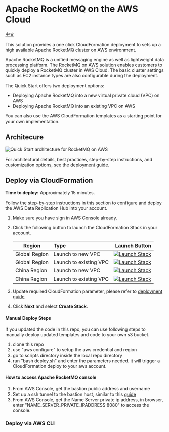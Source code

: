 # Apache RocketMQ on the AWS Cloud

[中文](./README.zh.md)

This solution provides a one click CloudFormation deployment to sets up a high available Apache RocketMQ cluster on AWS environment.

Apache RocketMQ is a unified messaging engine as well as lightweight data processing platform. The RocketMQ on AWS solution enables customers to quickly deploy a RocketMQ cluster in AWS Cloud. The basic cluster settings such as EC2 instance types are also configurable during the deployment.

The Quick Start offers two deployment options:

- Deploying Apache RocketMQ into a new virtual private cloud (VPC) on AWS
- Deploying Apache RocketMQ into an existing VPC on AWS

You can also use the AWS CloudFormation templates as a starting point for your own implementation.

## Architecure

![Quick Start architecture for RocketMQ on AWS](./assets/architecture.jpeg)

For architectural details, best practices, step-by-step instructions, and customization options, see the
[deployment guide](https://www.amazonaws.cn/solutions/RocketMQ/).

## Deploy via CloudFormation


**Time to deploy:** Approximately 15 minutes.

Follow the step-by-step instructions in this section to configure and deploy the AWS Data Replication Hub into your account.

1. Make sure you have sign in AWS Console already.
1. Click the following button to launch the CloudFormation Stack in your account.
   
   | Region        | Type           | Launch Button  |
   | ------------- |:-------------| -----:|
   | Global Region      | Launch to new VPC |    [![Launch Stack](./launch-stack.png)](https://console.aws.amazon.com/CloudFormation/home#/stacks/create/template?stackName=rocketMQ&templateURL=https://aws-cn-quickstart.s3.cn-north-1.amazonaws.com.cn/quickstart-rocketmq/templates/rocketmq-master.template) |
   | Global Region      | Launch to existing VPC |    [![Launch Stack](./launch-stack.png)](https://console.aws.amazon.com/CloudFormation/home#/stacks/create/template?stackName=rocketMQ&templateURL=https://aws-cn-quickstart.s3.cn-north-1.amazonaws.com.cn/quickstart-rocketmq/templates/rocketmq.template) |
   | China Region      | Launch to new VPC |    [![Launch Stack](./launch-stack.png)](https://console.amazonaws.cn/CloudFormation/home#/stacks/create/template?stackName=rocketMQ&templateURL=https://aws-cn-quickstart.s3.cn-north-1.amazonaws.com.cn/quickstart-rocketmq/templates/rocketmq-master.template) |
   | China Region      | Launch to existing VPC |    [![Launch Stack](./launch-stack.png)](https://console.amazonaws.cn/CloudFormation/home#/stacks/create/template?stackName=rocketMQ&templateURL=https://aws-cn-quickstart.s3.cn-north-1.amazonaws.com.cn/quickstart-rocketmq/templates/rocketmq.template) |
   
1. Update required CloudFormation parameter, please refer to [deployment guide](https://s3.cn-north-1.amazonaws.com.cn/aws-dam-prod/china/Solutions/Apache_RocketMQ_on_AWS/apache_rocketmq_on_aws_deployment_guide.pdf)
1. Click **Next** and select **Create Stack**.

#### Manual Deploy Steps
If you updated the code in this repo, you can use following steps to manually deploy updated templates and code to your own s3 bucket.
1. clone this repo
2. use  "aws configure" to setup the aws credential and region  
3. go to scripts directory inside the local repo directory
4. run "bash deploy.sh" and enter the parameters needed. it will trigger a CloudFormation deploy to your aws account.

#### How to access Apache RocketMQ console
1. From AWS Console, get the bastion public address and username
2. Set up a ssh tunnel to the bastion host, similar to this [guide](https://docs.aws.amazon.com/emr/latest/ManagementGuide/emr-ssh-tunnel-local.html)
3. From AWS Console, get the Name Server private  ip address, in browser, enter "NAME_SERVER_PRIVATE_IPADDRESS:8080" to access the console.

### Deploy via AWS CLI